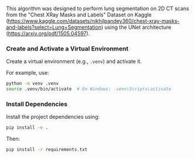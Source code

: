 This algorithm was designed to perform lung segmentation on 2D CT scans from the "Chest XRay Masks and Labels" Dataset on Kaggle (https://www.kaggle.com/datasets/nikhilpandey360/chest-xray-masks-and-labels?select=Lung+Segmentation) using the UNet architecture (https://arxiv.org/pdf/1505.04597). 


### Create and Activate a Virtual Environment
Create a virtual environment (e.g., `.venv`) and activate it.

For example, use: 
```bash
python -m venv .venv
source .venv/bin/activate  # On Windows: .venv\Scripts\activate
```

### Install Dependencies
Install the project dependencies using: 
```bash
pip install -e .
```

Then: 
```bash
pip install -r requirements.txt
```
